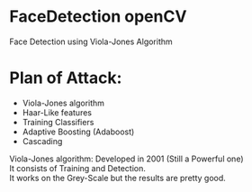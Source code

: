 <h1> FaceDetection openCV </h1>

Face Detection using Viola-Jones Algorithm

# Plan of Attack:

* Viola-Jones algorithm
* Haar-Like features
* Training Classifiers
* Adaptive Boosting (Adaboost)
* Cascading

Viola-Jones algorithm: Developed in 2001 (Still a Powerful one) <br />
It consists of Training and Detection.<br />
It works on the Grey-Scale but the results are pretty good.<br />
